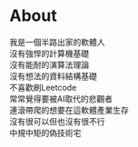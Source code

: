 # About

我是一個半路出家的軟體人</br>
沒有強悍的計算機基礎</br>
沒有能耐的演算法理論</br>
沒有想法的資料結構基礎</br>
不喜歡刷Leetcode</br>
常常覺得要被AI取代的悲觀者</br>
連滾帶爬的想要在這軟體產業生存</br>
沒有很可以但也沒有很不行</br>
中規中矩的偽技術宅</br>

</br>
</br>
</br>
<div class="ad-container" id="about"></div> <!-- 廣告容器 -->